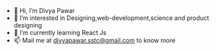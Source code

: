 - 👋 Hi, I’m Divya Pawar
- 👀 I’m interested in Designing,web-development,science and product designing
- 🌱 I’m currently learning React Js
- 📫 Mail me at divyapawar.sstc@gmail.com to know more


